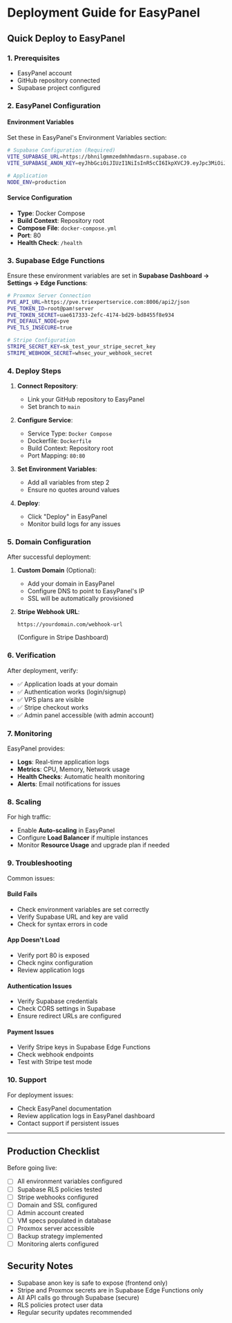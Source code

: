 # Deployment Guide for EasyPanel

## Quick Deploy to EasyPanel

### 1. Prerequisites
- EasyPanel account
- GitHub repository connected
- Supabase project configured

### 2. EasyPanel Configuration

#### Environment Variables
Set these in EasyPanel's Environment Variables section:

```bash
# Supabase Configuration (Required)
VITE_SUPABASE_URL=https://bhnilgmmzedmhhmdasrn.supabase.co
VITE_SUPABASE_ANON_KEY=eyJhbGciOiJIUzI1NiIsInR5cCI6IkpXVCJ9.eyJpc3MiOiJzdXBhYmFzZSIsInJlZiI6ImJobmlsZ21temVkbWhobWRhc3JuIiwicm9sZSI6ImFub24iLCJpYXQiOjE3NTQxMDU2MTQsImV4cCI6MjA2OTY4MTYxNH0.TIdQqw4_2yGfe8NCCS05OwgU6SQmt5MCTdtB1E92NBk

# Application
NODE_ENV=production
```

#### Service Configuration
- **Type**: Docker Compose
- **Build Context**: Repository root
- **Compose File**: `docker-compose.yml`
- **Port**: 80
- **Health Check**: `/health`

### 3. Supabase Edge Functions

Ensure these environment variables are set in **Supabase Dashboard → Settings → Edge Functions**:

```bash
# Proxmox Server Connection
PVE_API_URL=https://pve.triexpertservice.com:8006/api2/json
PVE_TOKEN_ID=root@pam!server  
PVE_TOKEN_SECRET=uae617333-2efc-4174-bd29-bd8455f8e934
PVE_DEFAULT_NODE=pve
PVE_TLS_INSECURE=true

# Stripe Configuration
STRIPE_SECRET_KEY=sk_test_your_stripe_secret_key
STRIPE_WEBHOOK_SECRET=whsec_your_webhook_secret
```

### 4. Deploy Steps

1. **Connect Repository**:
   - Link your GitHub repository to EasyPanel
   - Set branch to `main`

2. **Configure Service**:
   - Service Type: `Docker Compose`
   - Dockerfile: `Dockerfile`
   - Build Context: Repository root
   - Port Mapping: `80:80`

3. **Set Environment Variables**:
   - Add all variables from step 2
   - Ensure no quotes around values

4. **Deploy**:
   - Click "Deploy" in EasyPanel
   - Monitor build logs for any issues

### 5. Domain Configuration

After successful deployment:

1. **Custom Domain** (Optional):
   - Add your domain in EasyPanel
   - Configure DNS to point to EasyPanel's IP
   - SSL will be automatically provisioned

2. **Stripe Webhook URL**:
   ```
   https://yourdomain.com/webhook-url
   ```
   (Configure in Stripe Dashboard)

### 6. Verification

After deployment, verify:

- ✅ Application loads at your domain
- ✅ Authentication works (login/signup)
- ✅ VPS plans are visible
- ✅ Stripe checkout works
- ✅ Admin panel accessible (with admin account)

### 7. Monitoring

EasyPanel provides:
- **Logs**: Real-time application logs
- **Metrics**: CPU, Memory, Network usage
- **Health Checks**: Automatic health monitoring
- **Alerts**: Email notifications for issues

### 8. Scaling

For high traffic:
- Enable **Auto-scaling** in EasyPanel
- Configure **Load Balancer** if multiple instances
- Monitor **Resource Usage** and upgrade plan if needed

### 9. Troubleshooting

Common issues:

#### Build Fails
- Check environment variables are set correctly
- Verify Supabase URL and key are valid
- Check for syntax errors in code

#### App Doesn't Load
- Verify port 80 is exposed
- Check nginx configuration
- Review application logs

#### Authentication Issues
- Verify Supabase credentials
- Check CORS settings in Supabase
- Ensure redirect URLs are configured

#### Payment Issues
- Verify Stripe keys in Supabase Edge Functions
- Check webhook endpoints
- Test with Stripe test mode

### 10. Support

For deployment issues:
- Check EasyPanel documentation
- Review application logs in EasyPanel dashboard
- Contact support if persistent issues

---

## Production Checklist

Before going live:

- [ ] All environment variables configured
- [ ] Supabase RLS policies tested
- [ ] Stripe webhooks configured
- [ ] Domain and SSL configured
- [ ] Admin account created
- [ ] VM specs populated in database
- [ ] Proxmox server accessible
- [ ] Backup strategy implemented
- [ ] Monitoring alerts configured

## Security Notes

- Supabase anon key is safe to expose (frontend only)
- Stripe and Proxmox secrets are in Supabase Edge Functions only
- All API calls go through Supabase (secure)
- RLS policies protect user data
- Regular security updates recommended